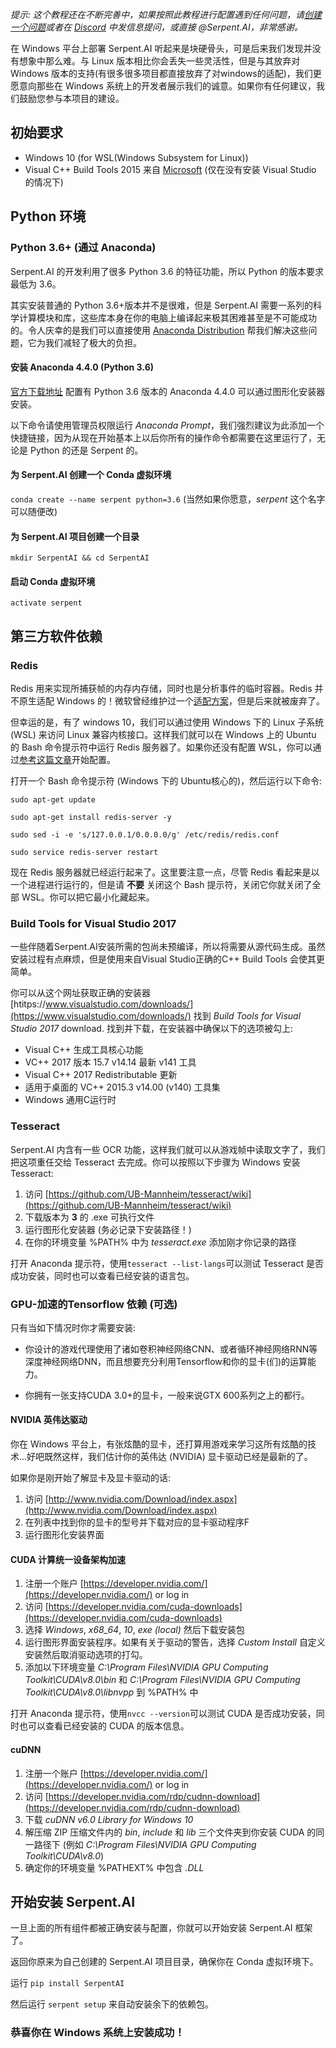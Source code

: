 _提示: 这个教程还在不断完善中，如果按照此教程进行配置遇到任何问题，请[创建一个问题](https://github.com/SerpentAI/Serpent/issues/new)或者在 [Discord](https://discord.gg/9D5SuxH) 中发信息提问，或直接 @Serpent.AI，非常感谢。_

在 Windows 平台上部署 Serpent.AI 听起来是块硬骨头，可是后来我们发现并没有想象中那么难。与 Linux 版本相比你会丢失一些灵活性，但是与其放弃对 Windows 版本的支持(有很多很多项目都直接放弃了对windows的适配)，我们更愿意向那些在 Windows 系统上的开发者展示我们的诚意。如果你有任何建议，我们鼓励您参与本项目的建设。


## 初始要求

* Windows 10 (for WSL(Windows Subsystem for Linux))
* Visual C++ Build Tools 2015 来自 [Microsoft](http://landinghub.visualstudio.com/visual-cpp-build-tools) (仅在没有安装 Visual Studio 的情况下)

## Python 环境

### Python 3.6+ (通过 Anaconda)

Serpent.AI 的开发利用了很多 Python 3.6 的特征功能，所以 Python 的版本要求最低为 3.6。

其实安装普通的 Python 3.6+版本并不是很难，但是 Serpent.AI 需要一系列的科学计算模块和库，这些库本身在你的电脑上编译起来极其困难甚至是不可能成功的。令人庆幸的是我们可以直接使用 [Anaconda Distribution](https://www.anaconda.com/distribution) 帮我们解决这些问题，它为我们减轻了极大的负担。

#### 安装 Anaconda 4.4.0 (Python 3.6)

[官方下载地址](https://www.anaconda.com/download/) 配置有 Python 3.6 版本的 Anaconda 4.4.0 可以通过图形化安装器安装。

以下命令请使用管理员权限运行 _Anaconda Prompt_，我们强烈建议为此添加一个快捷链接，因为从现在开始基本上以后你所有的操作命令都需要在这里运行了，无论是 Python 的还是 Serpent 的。

#### 为 Serpent.AI 创建一个 Conda 虚拟环境

`conda create --name serpent python=3.6` (当然如果你愿意，_serpent_ 这个名字可以随便改)

#### 为 Serpent.AI 项目创建一个目录

`mkdir SerpentAI && cd SerpentAI`

#### 启动 Conda 虚拟环境

`activate serpent`

## 第三方软件依赖

### Redis

Redis 用来实现所捕获帧的内存内存储，同时也是分析事件的临时容器。Redis 并不原生适配 Windows 的！微软曾经维护过一个[适配方案](https://github.com/MicrosoftArchive/redis)，但是后来就被废弃了。

但幸运的是，有了 windows 10，我们可以通过使用 Windows 下的 Linux 子系统 (WSL) 来访问 Linux 兼容内核接口。这样我们就可以在 Windows 上的 Ubuntu 的 Bash 命令提示符中运行 Redis 服务器了。如果你还没有配置 WSL，你可以通过[参考这篇文章](https://msdn.microsoft.com/en-us/commandline/wsl/install_guide)开始配置。

打开一个 Bash 命令提示符 (Windows 下的 Ubuntu核心的)，然后运行以下命令:

`sudo apt-get update`

`sudo apt-get install redis-server -y`

`sudo sed -i -e 's/127.0.0.1/0.0.0.0/g' /etc/redis/redis.conf`

`sudo service redis-server restart`

现在 Redis 服务器就已经运行起来了。这里要注意一点，尽管 Redis 看起来是以一个进程进行运行的，但是请 __不要__ 关闭这个 Bash 提示符，关闭它你就关闭了全部 WSL。你可以把它最小化藏起来。

### Build Tools for Visual Studio 2017
一些伴随着Serpent.AI安装所需的包尚未预编译，所以将需要从源代码生成。虽然安装过程有点麻烦，但是使用来自Visual Studio正确的C++ Build Tools 会使其更简单。

你可以从这个网址获取正确的安装器 [htitps://www.visualstudio.com/downloads/](https://www.visualstudio.com/downloads/)  找到 _Build Tools for Visual Studio 2017_ download. 找到并下载，在安装器中确保以下的选项被勾上:

* Visual C++ 生成工具核心功能
* VC++ 2017 版本 15.7 v14.14 最新 v141 工具
* Visual C++ 2017 Redistributable 更新
* 适用于桌面的 VC++ 2015.3 v14.00 (v140) 工具集
* Windows 通用C运行时
### Tesseract

Serpent.AI 内含有一些 OCR 功能，这样我们就可以从游戏帧中读取文字了，我们把这项重任交给 Tesseract 去完成。你可以按照以下步骤为 Windows 安装 Tesseract:

1. 访问 [https://github.com/UB-Mannheim/tesseract/wiki](https://github.com/UB-Mannheim/tesseract/wiki)
2. 下载版本为 __3__ 的 .exe 可执行文件
3. 运行图形化安装器 (务必记录下安装路径！)
4. 在你的环境变量 %PATH% 中为 _tesseract.exe_ 添加刚才你记录的路径

打开 Anaconda 提示符，使用`tesseract --list-langs`可以测试 Tesseract 是否成功安装，同时也可以查看已经安装的语言包。

### GPU-加速的Tensorflow 依赖 (可选)

只有当如下情况时你才需要安装:

* 你设计的游戏代理使用了诸如卷积神经网络CNN、或者循环神经网络RNN等深度神经网络DNN，而且想要充分利用Tensorflow和你的显卡(们)的运算能力。


* 你拥有一张支持CUDA 3.0+的显卡，一般来说GTX 600系列之上的都行。

#### NVIDIA 英伟达驱动

你在 Windows 平台上，有张炫酷的显卡，还打算用游戏来学习这所有炫酷的技术...好吧既然这样，我们估计你的英伟达 (NVIDIA) 显卡驱动已经是最新的了。

如果你是刚开始了解显卡及显卡驱动的话:

1. 访问 [http://www.nvidia.com/Download/index.aspx](http://www.nvidia.com/Download/index.aspx)
2. 在列表中找到你的显卡的型号并下载对应的显卡驱动程序F
3. 运行图形化安装界面

#### CUDA 计算统一设备架构加速

1. 注册一个账户 [https://developer.nvidia.com/](https://developer.nvidia.com/) or log in
2. 访问 [https://developer.nvidia.com/cuda-downloads](https://developer.nvidia.com/cuda-downloads)
3. 选择 _Windows_, _x68_64_, _10_, _exe (local)_ 然后下载安装包
4. 运行图形界面安装程序。如果有关于驱动的警告，选择 _Custom Install_ 自定义安装然后取消驱动选项的打勾。
5. 添加以下环境变量 _C:\Program Files\NVIDIA GPU Computing Toolkit\CUDA\v8.0\bin_ 和 _C:\Program Files\NVIDIA GPU Computing Toolkit\CUDA\v8.0\libnvpp_ 到 %PATH% 中

打开 Anaconda 提示符，使用`nvcc --version`可以测试 CUDA 是否成功安装，同时也可以查看已经安装的 CUDA 的版本信息。


#### cuDNN

1. 注册一个账户 [https://developer.nvidia.com/](https://developer.nvidia.com/) or log in
2. 访问 [https://developer.nvidia.com/rdp/cudnn-download](https://developer.nvidia.com/rdp/cudnn-download)
3. 下载 _cuDNN v6.0 Library for Windows 10_
4. 解压缩 ZIP 压缩文件内的 _bin_, _include_ 和 _lib_ 三个文件夹到你安装 CUDA 的同一路径下 (例如 _C:\Program Files\NVIDIA GPU Computing Toolkit\CUDA\v8.0_)
5. 确定你的环境变量 %PATHEXT% 中包含 _.DLL_

## 开始安装 Serpent.AI

一旦上面的所有组件都被正确安装与配置，你就可以开始安装 Serpent.AI 框架了。

返回你原来为自己创建的 Serpent.AI 项目目录，确保你在 Conda 虚拟环境下。

运行 `pip install SerpentAI`

然后运行 `serpent setup` 来自动安装余下的依赖包。

### 恭喜你在 Windows 系统上安装成功！